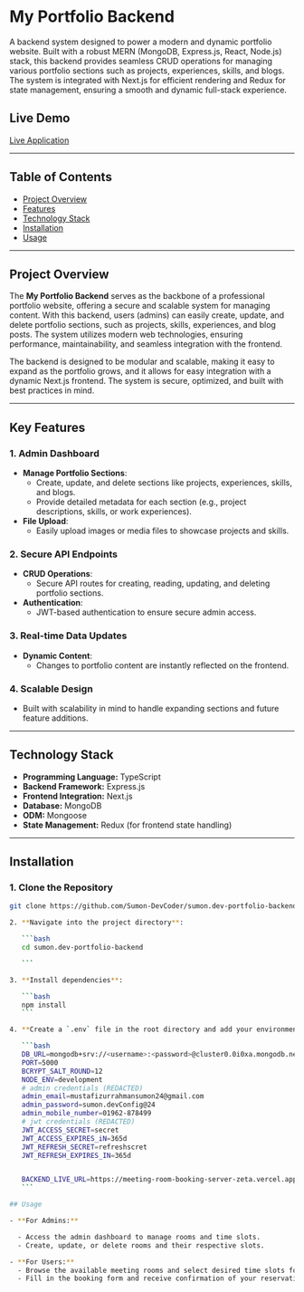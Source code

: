 # **My Portfolio Backend**

A backend system designed to power a modern and dynamic portfolio website. Built with a robust MERN (MongoDB, Express.js, React, Node.js) stack, this backend provides seamless CRUD operations for managing various portfolio sections such as projects, experiences, skills, and blogs. The system is integrated with Next.js for efficient rendering and Redux for state management, ensuring a smooth and dynamic full-stack experience.

## **Live Demo**

[Live Application](https://meeting-room-booking-server-zeta.vercel.app/)

---

## **Table of Contents**

- [Project Overview](#project-overview)
- [Features](#features)
- [Technology Stack](#technology-stack)
- [Installation](#installation)
- [Usage](#usage)

---

## **Project Overview**

The **My Portfolio Backend** serves as the backbone of a professional portfolio website, offering a secure and scalable system for managing content. With this backend, users (admins) can easily create, update, and delete portfolio sections, such as projects, skills, experiences, and blog posts. The system utilizes modern web technologies, ensuring performance, maintainability, and seamless integration with the frontend.

The backend is designed to be modular and scalable, making it easy to expand as the portfolio grows, and it allows for easy integration with a dynamic Next.js frontend. The system is secure, optimized, and built with best practices in mind.

---

## **Key Features**

### **1. Admin Dashboard**

- **Manage Portfolio Sections**:
  - Create, update, and delete sections like projects, experiences, skills, and blogs.
  - Provide detailed metadata for each section (e.g., project descriptions, skills, or work experiences).
- **File Upload**:
  - Easily upload images or media files to showcase projects and skills.

### **2. Secure API Endpoints**

- **CRUD Operations**:
  - Secure API routes for creating, reading, updating, and deleting portfolio sections.
- **Authentication**:
  - JWT-based authentication to ensure secure admin access.

### **3. Real-time Data Updates**

- **Dynamic Content**:
  - Changes to portfolio content are instantly reflected on the frontend.

### **4. Scalable Design**

- Built with scalability in mind to handle expanding sections and future feature additions.

---

## **Technology Stack**

- **Programming Language:** TypeScript
- **Backend Framework:** Express.js
- **Frontend Integration:** Next.js
- **Database:** MongoDB
- **ODM:** Mongoose
- **State Management:** Redux (for frontend state handling)

---

## **Installation**

### **1. Clone the Repository**

````bash
git clone https://github.com/Sumon-DevCoder/sumon.dev-portfolio-backend.git

2. **Navigate into the project directory**:

   ```bash
   cd sumon.dev-portfolio-backend

   ```

3. **Install dependencies**:

   ```bash
   npm install
   ```

4. **Create a `.env` file in the root directory and add your environment variables**:

   ```bash
   DB_URL=mongodb+srv://<username>:<password>@cluster0.0i0xa.mongodb.net/meetingRoomDB?retryWrites=true&w=majority&appName=Cluster0
   PORT=5000
   BCRYPT_SALT_ROUND=12
   NODE_ENV=development
   # admin credentials (REDACTED)
   admin_email=mustafizurrahmansumon24@gmail.com
   admin_password=sumon.devConfig@24
   admin_mobile_number=01962-878499
   # jwt credentials (REDACTED)
   JWT_ACCESS_SECRET=secret
   JWT_ACCESS_EXPIRES_iN=365d
   JWT_REFRESH_SECRET=refreshscret
   JWT_REFRESH_EXPIRES_IN=365d


   BACKEND_LIVE_URL=https://meeting-room-booking-server-zeta.vercel.app/
   ```

## Usage

- **For Admins:**

  - Access the admin dashboard to manage rooms and time slots.
  - Create, update, or delete rooms and their respective slots.

- **For Users:**
  - Browse the available meeting rooms and select desired time slots for booking.
  - Fill in the booking form and receive confirmation of your reservation.
````
